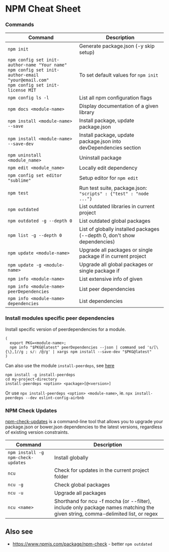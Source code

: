 # NPM Cheat Sheet


### Commands

| Command                                   | Description                                                           |
| ---                                       | ---                                                                   |
| `npm init`                                | Generate package.json (-y skip setup)                                 |
| `npm config set init-author-name "Your name"`<br/>`npm config set init-author-email "your@email.com"`<br/>`npm config set init-license MIT`                                | To set default values for `npm init`                                                |
| `npm config ls -l`                        | List all npm configuration flags                                      |
| `npm docs <module-name>`                  | Display documentation of a given library                              |
| `npm install <module-name> --save`        | Install package, update package.json                                  |
| `npm install <module-name> --save-dev`    | Install package, update package.json into devDependencies section     |
| `npm uninstall <module_name>`             | Uninstall package                                                     |
| `npm edit <module_name>`                  | Locally edit dependency                                               |
| `npm config set editor "sublime"`         | Setup editor for `npm edit`                                           |
| `npm test`                                | Run test suite, package.json: `"scripts" : {"test" : "node ..."}`     |
| `npm outdated`                            | List outdated libraries in current project                            |
| `npm outdated -g --depth 0`               | List outdated global packages                                         |
| `npm list -g --depth 0`                   | List of globally installed packages (--depth 0, don't show dependencies)      |
| `npm update <module-name>`                | Upgrade all packages or single package if <module-name> in current project    |
| `npm update -g <module-name>`             | Upgrade all global packages or single package if <module-name>        |
| `npm info <module-name>`                  | List extensive info of given <module-name>                            |
| `npm info <module-name> peerDependencies` | List <module-name> peer dependencies                                  |
| `npm info <module-name> dependencies`     | List <module-name> dependencies                                       |


### Install modules specific peer dependencies

Install specific version of peerdependencies for a module.

```shell
(
  export PKG=<module-name>;
  npm info "$PKG@latest" peerDependencies --json | command sed 's/[\{\},]//g ; s/: /@/g' | xargs npm install --save-dev "$PKG@latest"
)
```

Can also use the module `install-peerdeps`, see [here](https://www.npmjs.com/package/install-peerdeps)

```shell
npm install -g install-peerdeps
cd my-project-directory
install-peerdeps <option> <package>[@<version>]
```

Or use `npx install-peerdeps <option> <module-name>`, ie. `npx install-peerdeps --dev eslint-config-airbnb`


### NPM Check Updates

[npm-check-updates](https://www.npmjs.com/package/npm-check-updates) is a command-line tool that allows you to upgrade your package.json or bower.json dependencies to the latest versions, regardless of existing version constraints.

| Command                                   | Description                                      |
| ---                                       | ---                                              |
| `npm install -g npm-check-updates`        | Install globally                                 |
| `ncu`                                     | Check for updates in the current project folder  |
| `ncu -g`                                  | Check global packages                            |
| `ncu -u`                                  | Upgrade all packages                             |
| `ncu <name>`                              | Shorthand for ncu -f mocha (or --filter), include only package names matching the given string, comma-delimited list, or regex   |


## Also see
* https://www.npmjs.com/package/npm-check - better `npm outdated`
